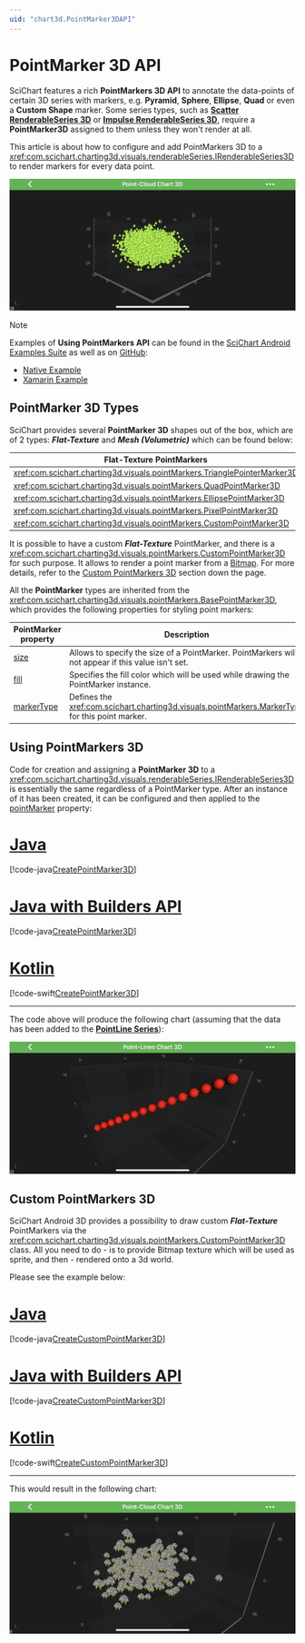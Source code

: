 ```yaml
---
uid: "chart3d.PointMarker3DAPI"
---
```


# PointMarker 3D API
SciChart features a rich **PointMarkers 3D API** to annotate the data-points of certain 3D series with markers, e.g. **Pyramid**, **Sphere**, **Ellipse**, **Quad** or even a **Custom Shape** marker. Some series types, such as **[Scatter RenderableSeries 3D](xref:chart3d.ScatterSeries3D)** or **[Impulse RenderableSeries 3D](xref:chart3d.ImpulseSeries3D)**, require a **PointMarker3D** assigned to them unless they won't render at all.

This article is about how to configure and add PointMarkers 3D to a <xref:com.scichart.charting3d.visuals.renderableSeries.IRenderableSeries3D> to render markers for every data point.

![PointMarkers 3D API](images/point-cloud-chart-3d-example.png)

> [!NOTE]
> Examples of **Using PointMarkers API** can be found in the [SciChart Android Examples Suite](https://www.scichart.com/examples/ios-chart/) as well as on [GitHub](https://github.com/ABTSoftware/SciChart.Android.Examples):
> - [Native Example](https://www.scichart.com/example/android-3d-chart-example-simple-point-cloud/)
> - [Xamarin Example](https://www.scichart.com/example/xamarin-3d-chart-example-simple-point-cloud/)

## PointMarker 3D Types
SciChart provides several **PointMarker 3D** shapes out of the box, which are of 2 types: ***Flat-Texture*** and ***Mesh (Volumetric)*** which can be found below:

| **Flat-Texture PointMarkers** | **Mesh (Volumetric) PointMarkers** |
| ----------------------------- | ---------------------------------- |
| <xref:com.scichart.charting3d.visuals.pointMarkers.TrianglePointerMarker3D>    | <xref:com.scichart.charting3d.visuals.pointMarkers.PyramidPointMarker3D>          |
| <xref:com.scichart.charting3d.visuals.pointMarkers.QuadPointMarker3D>        | <xref:com.scichart.charting3d.visuals.pointMarkers.CubePointMarker3D>             |
| <xref:com.scichart.charting3d.visuals.pointMarkers.EllipsePointMarker3D>     | <xref:com.scichart.charting3d.visuals.pointMarkers.SpherePointMarker3D>           |
| <xref:com.scichart.charting3d.visuals.pointMarkers.PixelPointMarker3D>       | <xref:com.scichart.charting3d.visuals.pointMarkers.CylinderPointMarker3D>         |
| <xref:com.scichart.charting3d.visuals.pointMarkers.CustomPointMarker3D>      |

It is possible to have a custom ***Flat-Texture*** PointMarker, and there is a <xref:com.scichart.charting3d.visuals.pointMarkers.CustomPointMarker3D> for such purpose.
It allows to render a point marker from a [Bitmap](https://developer.android.com/reference/android/graphics/Bitmap). 
For more details, refer to the [Custom PointMarkers 3D](#custom-pointmarkers-3d) section down the page.

All the **PointMarker** types are inherited from the <xref:com.scichart.charting3d.visuals.pointMarkers.BasePointMarker3D>, which provides the following properties for styling point markers:

| **PointMarker property**          | **Description**                                                                                    |
| --------------------------------- | -------------------------------------------------------------------------------------------------- |
| [size](xref:com.scichart.charting3d.visuals.pointMarkers.BasePointMarker3D.setSize(float))       | Allows to specify the size of a PointMarker. PointMarkers will not appear if this value isn't set. |
| [fill](xref:com.scichart.charting3d.visuals.pointMarkers.BasePointMarker3D.setFill(int))  | Specifies the fill color which will be used while drawing the PointMarker instance.                |
| [markerType](xref:com.scichart.charting3d.visuals.pointMarkers.BasePointMarker3D.markerType) | Defines the <xref:com.scichart.charting3d.visuals.pointMarkers.MarkerType> for this point marker.                                                 |

## Using PointMarkers 3D
Code for creation and assigning a **PointMarker 3D** to a <xref:com.scichart.charting3d.visuals.renderableSeries.IRenderableSeries3D> is essentially the same regardless of a PointMarker type. 
After an instance of it has been created, it can be configured and then applied to the [pointMarker](xref:com.scichart.charting3d.visuals.renderableSeries.IRenderableSeries3D.setPointMarker(com.scichart.charting3d.visuals.pointMarkers.BasePointMarker3D)) property:

# [Java](#tab/java)
[!code-java[CreatePointMarker3D](../../../samples/sandbox/app/src/main/java/com/scichart/docsandbox/examples/java/series3d/PointMarker3DAPI.java#CreatePointMarker3D)]
# [Java with Builders API](#tab/javaBuilder)
[!code-java[CreatePointMarker3D](../../../samples/sandbox/app/src/main/java/com/scichart/docsandbox/examples/javaBuilder/series3d/PointMarker3DAPI.java#CreatePointMarker3D)]
# [Kotlin](#tab/kotlin)
[!code-swift[CreatePointMarker3D](../../../samples/sandbox/app/src/main/java/com/scichart/docsandbox/examples/kotlin/series3d/PointMarker3DAPI.kt#CreatePointMarker3D)]
***

The code above will produce the following chart (assuming that the data has been added to the **[PointLine Series](xref:chart3d.PointLineSeries3D)**):

![PointMarker 3D Example](images/pointmarker-3d-example.png)

## Custom PointMarkers 3D
SciChart Android 3D provides a possibility to draw custom ***Flat-Texture*** PointMarkers via the <xref:com.scichart.charting3d.visuals.pointMarkers.CustomPointMarker3D> class.
All you need to do - is to provide Bitmap texture which will be used as sprite, and then - rendered onto a 3d world.

Please see the example below:

# [Java](#tab/java)
[!code-java[CreateCustomPointMarker3D](../../../samples/sandbox/app/src/main/java/com/scichart/docsandbox/examples/java/series3d/PointMarker3DAPI.java#CreateCustomPointMarker3D)]
# [Java with Builders API](#tab/javaBuilder)
[!code-java[CreateCustomPointMarker3D](../../../samples/sandbox/app/src/main/java/com/scichart/docsandbox/examples/javaBuilder/series3d/PointMarker3DAPI.java#CreateCustomPointMarker3D)]
# [Kotlin](#tab/kotlin)
[!code-swift[CreateCustomPointMarker3D](../../../samples/sandbox/app/src/main/java/com/scichart/docsandbox/examples/kotlin/series3d/PointMarker3DAPI.kt#CreateCustomPointMarker3D)]
***

This would result in the following chart:

![Custom PointMarker 3D](images/custom-pointmarker-3d.png)
